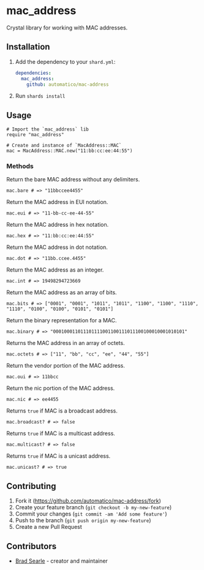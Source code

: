 # mac_address

Crystal library for working with MAC addresses.

## Installation

1. Add the dependency to your `shard.yml`:

   ```yaml
   dependencies:
     mac_address:
       github: automatico/mac-address
   ```

2. Run `shards install`

## Usage

```crystal
# Import the `mac_address` lib
require "mac_address"

# Create and instance of `MacAddress::MAC`
mac = MacAddress::MAC.new("11:bb:cc:ee:44:55")
```

### Methods

Return the bare MAC address without any delimiters.
```crystal
mac.bare # => "11bbccee4455"
```

Return the MAC address in EUI notation.
```crystal
mac.eui # => "11-bb-cc-ee-44-55"
```

Return the MAC address in hex notation.
```crystal
mac.hex # => "11:bb:cc:ee:44:55"
```

Return the MAC address in dot notation.
```crystal
mac.dot # => "11bb.ccee.4455"
```

Return the MAC address as an integer.
```crystal
mac.int # => 19498294723669
```

Return the MAC address as an array of bits.
```crystal
mac.bits # => ["0001", "0001", "1011", "1011", "1100", "1100", "1110", "1110", "0100", "0100", "0101", "0101"]
```

Return the binary representation for a MAC.
```crystal
mac.binary # => "000100011011101111001100111011100100010001010101"
```

Returns the MAC address in an array of octets.
```crystal
mac.octets # => ["11", "bb", "cc", "ee", "44", "55"]
```

Return the vendor portion of the MAC address.
```crystal
mac.oui # => 11bbcc
```

Return the nic portion of the MAC address.
```crystal
mac.nic # => ee4455
```

Returns `true` if MAC is a broadcast address.
```crystal
mac.broadcast? # => false
```

Returns `true` if MAC is a multicast address.
```crystal
mac.multicast? # => false
```

Returns `true` if MAC is a unicast address.
```crystal
mac.unicast? # => true
```


## Contributing

1. Fork it (<https://github.com/automatico/mac-address/fork>)
2. Create your feature branch (`git checkout -b my-new-feature`)
3. Commit your changes (`git commit -am 'Add some feature'`)
4. Push to the branch (`git push origin my-new-feature`)
5. Create a new Pull Request

## Contributors

- [Brad Searle](https://github.com/bwks) - creator and maintainer
